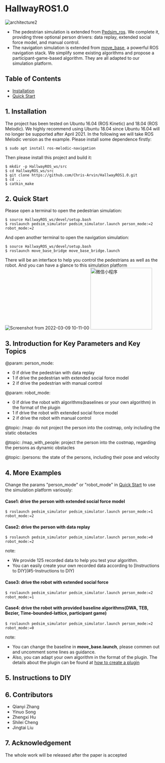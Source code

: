# HallwayROS1.0

![architecture2](https://user-images.githubusercontent.com/36269534/157357452-38999f68-f6a8-46b6-86c7-529d02370c69.png)
* The pedestrian simulation is extended from [Pedsim_ros](https://github.com/srl-freiburg/pedsim_ros). We complete it, providing three optional person drivers: data replay, extended social force model, and manual control.
* The navigation simulation is extended from [move_base](https://github.com/ros-planning/navigation), a powerful ROS navigation stack. We simplify some existing algorithms and propose a participant-game-based algorithm. They are all adapted to our simulation platform. 

## Table of Contents
* [Installation](#1-Installation)
* [Quick Start](#2-Quick-Start)

## 1. Installation
The project has been tested on Ubuntu 16.04 (ROS Kinetic) and 18.04 (ROS Melodic). We highly recommend using Ubuntu 18.04 since Ubuntu 16.04 will no longer be supported after April 2021. In the following we will take ROS Melodic version as the example. Please install some dependence firstly: 
```
$ sudo apt install ros-melodic-navigation
```
Then please install this project and build it: 
```
$ mkdir -p HallwayROS_ws/src
$ cd HallwayROS_ws/src
$ git clone https://github.com/Chris-Arvin/HallwayROS1.0.git
$ cd ..
$ catkin_make
```

## 2. Quick Start
Please open a terminal to open the pedestrian simulation: 
```
$ source HallwayROS_ws/devel/setup.bash
$ roslaunch pedsim_simulator pedsim_simulator.launch person_mode:=2 robot_mode:=2
```
And open another terminal to open the navigation simulation: 
```
$ source HallwayROS_ws/devel/setup.bash
$ roslaunch move_base_bridge move_base_bridge.launch
```
There will be an interface to help you control the pedestrians as well as the robot. And you can have a glance to this simulation platform
![Screenshot from 2022-03-09 10-11-00](https://user-images.githubusercontent.com/36269534/157365577-70856fbb-ad9f-442b-a94f-005d3d043136.png)
<img src="https://user-images.githubusercontent.com/36269534/157365577-70856fbb-ad9f-442b-a94f-005d3d043136.png" width="200" height="200" alt="微信小程序"/><br/>

## 3. Introduction for Key Parameters and Key Topics
@param: person_mode:
* 0 if drive the pedestrian with data replay
* 1 if drive the pedestrian with extended social force model
* 2 if drive the pedestrian with manual control

@param: robot_mode:
* 0 if drive the robot with algorithms(baselines or your own algorithm) in the format of the plugin
* 1 if drive the robot with extended social force model
* 2 if drive the robot with manual control

@topic: /map: do not project the person into the costmap, only including the static obstacles

@topic: /map_with_people: project the person into the costmap, regarding the persons as dynamic obstacles

@topic: /persons: the state of the persons, including their pose and velocity


## 4. More Examples
Change the params "person_mode" or "robot_mode" in [Quick Start](#2-Quick-Start) to use the simulation platform variously:
#### Case1: drive the person with extended social force model
```
$ roslaunch pedsim_simulator pedsim_simulator.launch person_mode:=1 robot_mode:=2
```
#### Case2: drive the person with data replay
```
$ roslaunch pedsim_simulator pedsim_simulator.launch person_mode:=0 robot_mode:=2
```
note:
* We provide 125 recorded data to help you test your algorithm. 
* You can easily create your own recorded data according to [Instructions to DIY](#5-Instructions to DIY)
#### Case3: drive the robot with extended social force
```
$ roslaunch pedsim_simulator pedsim_simulator.launch person_mode:=2 robot_mode:=1
```
#### Case4: drive the robot with provided baseline algorithms(DWA, TEB, Bezier, Time-bounded-lattice, participant game)
```
$ roslaunch pedsim_simulator pedsim_simulator.launch person_mode:=2 robot_mode:=0
```
note: 
* You can change the baseline in **move_base.launch**, please commen out and uncomment some lines as guidance.
* Also, you can adapt your own algorithm in the format of the plugin. The details about the plugin can be found at [how to create a plugin](http://wiki.ros.org/pluginlib/Tutorials/Writing%20and%20Using%20a%20Simple%20Plugin)

## 5. Instructions to DIY

## 6. Contributors
* Qianyi Zhang 
* Yinuo Song
* Zhengxi Hu
* Shilei Cheng
* Jingtai Liu

## 7. Acknowledgement














The whole work will be released after the paper is accepted
